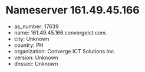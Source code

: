 # Nameserver 161.49.45.166

* as_number: 17639
* name: 161.49.45.166.convergeict.com.
* city: Unknown
* country: PH
* organization: Converge ICT Solutions Inc.
* version: Unknown
* dnssec: Unknown
